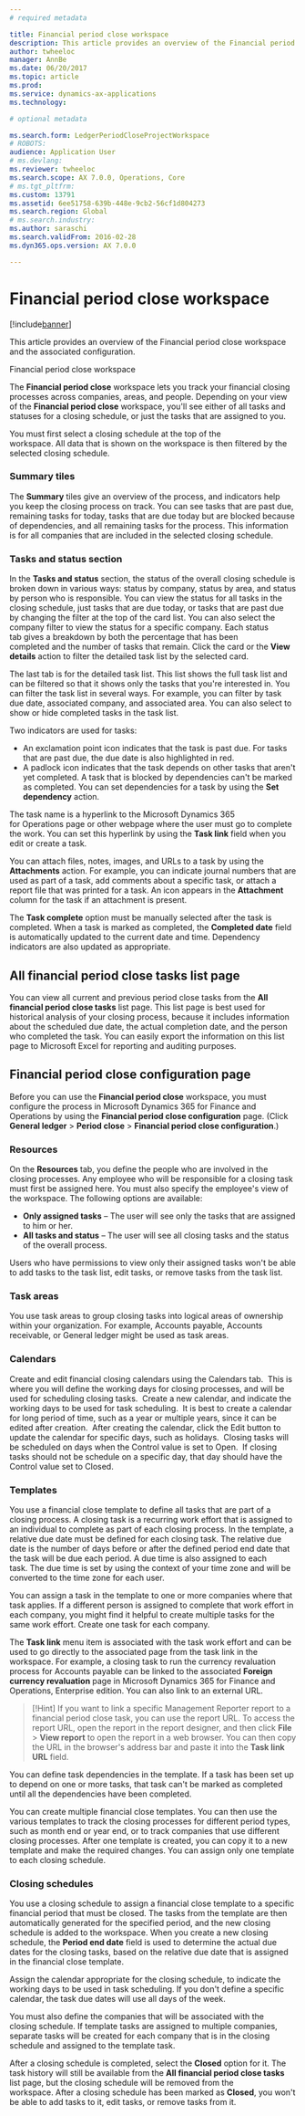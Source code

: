 ```yaml
---
# required metadata

title: Financial period close workspace
description: This article provides an overview of the Financial period close workspace and the associated configuration.
author: twheeloc
manager: AnnBe
ms.date: 06/20/2017
ms.topic: article
ms.prod: 
ms.service: dynamics-ax-applications
ms.technology: 

# optional metadata

ms.search.form: LedgerPeriodCloseProjectWorkspace
# ROBOTS: 
audience: Application User
# ms.devlang: 
ms.reviewer: twheeloc
ms.search.scope: AX 7.0.0, Operations, Core
# ms.tgt_pltfrm: 
ms.custom: 13791
ms.assetid: 6ee51758-639b-448e-9cb2-56cf1d804273
ms.search.region: Global
# ms.search.industry: 
ms.author: saraschi
ms.search.validFrom: 2016-02-28
ms.dyn365.ops.version: AX 7.0.0

---
```


# Financial period close workspace

[!include[banner](../includes/banner.md)]


This article provides an overview of the Financial period close workspace and the associated configuration.

Financial period close workspace

The **Financial period close** workspace lets you track your financial closing processes across companies, areas, and people. Depending on your view of the **Financial period close** workspace, you'll see either of all tasks and statuses for a closing schedule, or just the tasks that are assigned to you. 

You must first select a closing schedule at the top of the workspace. All data that is shown on the workspace is then filtered by the selected closing schedule.

### Summary tiles

The **Summary** tiles give an overview of the process, and indicators help you keep the closing process on track. You can see tasks that are past due, remaining tasks for today, tasks that are due today but are blocked because of dependencies, and all remaining tasks for the process. This information is for all companies that are included in the selected closing schedule.

### Tasks and status section

In the **Tasks and status** section, the status of the overall closing schedule is broken down in various ways: status by company, status by area, and status by person who is responsible. You can view the status for all tasks in the closing schedule, just tasks that are due today, or tasks that are past due by changing the filter at the top of the card list. You can also select the company filter to view the status for a specific company. Each status tab gives a breakdown by both the percentage that has been completed and the number of tasks that remain. Click the card or the **View details** action to filter the detailed task list by the selected card. 

The last tab is for the detailed task list. This list shows the full task list and can be filtered so that it shows only the tasks that you're interested in. You can filter the task list in several ways. For example, you can filter by task due date, associated company, and associated area. You can also select to show or hide completed tasks in the task list. 

Two indicators are used for tasks:

-   An exclamation point icon indicates that the task is past due. For tasks that are past due, the due date is also highlighted in red.
-   A padlock icon indicates that the task depends on other tasks that aren't yet completed. A task that is blocked by dependencies can't be marked as completed. You can set dependencies for a task by using the **Set dependency** action.

The task name is a hyperlink to the Microsoft Dynamics 365 for Operations page or other webpage where the user must go to complete the work. You can set this hyperlink by using the **Task link** field when you edit or create a task. 

You can attach files, notes, images, and URLs to a task by using the **Attachments** action. For example, you can indicate journal numbers that are used as part of a task, add comments about a specific task, or attach a report file that was printed for a task. An icon appears in the **Attachment** column for the task if an attachment is present. 

The **Task complete** option must be manually selected after the task is completed. When a task is marked as completed, the **Completed date** field is automatically updated to the current date and time. Dependency indicators are also updated as appropriate.

## All financial period close tasks list page
You can view all current and previous period close tasks from the **All financial period close tasks** list page. This list page is best used for historical analysis of your closing process, because it includes information about the scheduled due date, the actual completion date, and the person who completed the task. You can easily export the information on this list page to Microsoft Excel for reporting and auditing purposes.

## Financial period close configuration page
Before you can use the **Financial period close** workspace, you must configure the process in Microsoft Dynamics 365 for Finance and Operations by using the **Financial period close configuration** page. (Click **General ledger** &gt; **Period close** &gt; **Financial period close configuration**.)

### Resources

On the **Resources** tab, you define the people who are involved in the closing processes. Any employee who will be responsible for a closing task must first be assigned here. You must also specify the employee's view of the workspace. The following options are available:

-   **Only assigned tasks** – The user will see only the tasks that are assigned to him or her.
-   **All tasks and status** – The user will see all closing tasks and the status of the overall process.

Users who have permissions to view only their assigned tasks won't be able to add tasks to the task list, edit tasks, or remove tasks from the task list.

### Task areas

You use task areas to group closing tasks into logical areas of ownership within your organization. For example, Accounts payable, Accounts receivable, or General ledger might be used as task areas.

### Calendars

Create and edit financial closing calendars using the Calendars tab.  This is where you will define the working days for closing processes, and will be used for scheduling closing tasks.  Create a new calendar, and indicate the working days to be used for task scheduling.  It is best to create a calendar for long period of time, such as a year or multiple years, since it can be edited after creation.  After creating the calendar, click the Edit button to update the calendar for specific days, such as holidays.  Closing tasks will be scheduled on days when the Control value is set to Open.  If closing tasks should not be schedule on a specific day, that day should have the Control value set to Closed.

### Templates

You use a financial close template to define all tasks that are part of a closing process. A closing task is a recurring work effort that is assigned to an individual to complete as part of each closing process. In the template, a relative due date must be defined for each closing task. The relative due date is the number of days before or after the defined period end date that the task will be due each period. A due time is also assigned to each task. The due time is set by using the context of your time zone and will be converted to the time zone for each user. 

You can assign a task in the template to one or more companies where that task applies. If a different person is assigned to complete that work effort in each company, you might find it helpful to create multiple tasks for the same work effort. Create one task for each company. 

The **Task link** menu item is associated with the task work effort and can be used to go directly to the associated page from the task link in the workspace. For example, a closing task to run the currency revaluation process for Accounts payable can be linked to the associated **Foreign currency revaluation** page in Microsoft Dynamics 365 for Finance and Operations, Enterprise edition. You can also link to an external URL. 

> [!Hint]
> If you want to link a specific Management Reporter report to a financial period close task, you can use the report URL. To access the report URL, open the report in the report designer, and then click **File** &gt; **View report** to open the report in a web browser. You can then copy the URL in the browser's address bar and paste it into the **Task link** **URL** field. 

You can define task dependencies in the template. If a task has been set up to depend on one or more tasks, that task can't be marked as completed until all the dependencies have been completed. 

You can create multiple financial close templates. You can then use the various templates to track the closing processes for different period types, such as month end or year end, or to track companies that use different closing processes. After one template is created, you can copy it to a new template and make the required changes. You can assign only one template to each closing schedule.

### Closing schedules

You use a closing schedule to assign a financial close template to a specific financial period that must be closed. The tasks from the template are then automatically generated for the specified period, and the new closing schedule is added to the workspace. When you create a new closing schedule, the **Period end date** field is used to determine the actual due dates for the closing tasks, based on the relative due date that is assigned in the financial close template. 

Assign the calendar appropriate for the closing schedule, to indicate the working days to be used in task scheduling. If you don't define a specific calendar, the task due dates will use all days of the week. 

You must also define the companies that will be associated with the closing schedule. If template tasks are assigned to multiple companies, separate tasks will be created for each company that is in the closing schedule and assigned to the template task. 

After a closing schedule is completed, select the **Closed** option for it. The task history will still be available from the **All financial period close tasks** list page, but the closing schedule will be removed from the workspace. After a closing schedule has been marked as **Closed**, you won't be able to add tasks to it, edit tasks, or remove tasks from it.



